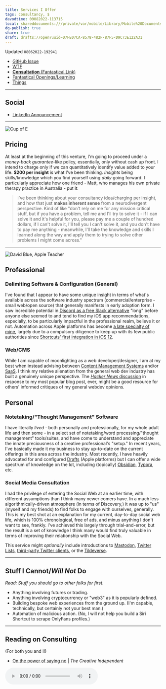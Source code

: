 ```yaml
---
title: Services I Offer
tags: consultancy, $
davodtime: 09082022-113715
local: shareddocuments:///private/var/mobile/Library/Mobile%20Documents/iCloud~md~obsidian/Documents/OBSHIDDIAN/drafts/D7FE07CA-8578-482F-87F5-D9C73E122A31.md
dg-publish: true
share: true
draft: drafts://open?uuid=D7FE07CA-8578-482F-87F5-D9C73E122A31
---
```

Updated `08062022-192941`

- [GitHub Issue](https://github.com/extratone/bilge/issues/341) 
- [WTF](https://davidblue.wtf/drafts/D7FE07CA-8578-482F-87F5-D9C73E122A31.html)
- [**Consultation** (Fantastical Link)](https://fantastical.app/davidblue/general-consultation) 
- [Fantastical Openings/Learning](drafts://open?uuid=494AA9DA-843D-4A05-9F8D-EB126FB85EED)
- [Things](things:///show?id=6fnDu4pHevXBerxQn3Ldba)

---

## Social

- [LinkedIn Announcement](https://www.linkedin.com/posts/extratone_look-we-just-need-to-acknowledge-that-my-activity-6954886060686422017-sNQx)

---

![Cup of E](https://i.snap.as/ZZklxJHh.png)

## Pricing

At least at the beginning of this venture, I'm going to proceed under a *money-back guarantee*-like policy, essentially, only without cash up front. I intend to charge only if we can quantitatively identify value added to your life. **$200 per insight** is what I've been thinking. *Insights* being skills/knowledge which you find yourself using *daily* going forward. I particularly appreciate how one friend - Matt, who manages his own private therapy practice in Australia - put it:

> I've been thinking about your consultancy idea/charging per insight, and how that just **makes inherent sense** from a neurodivergent perspective. Kind of like "don't rely on me for any mission critical stuff, but if you have a problem, tell me and I'll try to solve it - if I can solve it and it's helpful for you, please pay me a couple of hundred dollars, if I can't solve it, I'll tell you I can't solve it, and you don't have to pay me anything - meanwhile, I'll take the knowledge and skills I learned along the way and apply them to trying to solve other problems I might come across."

---

![David Blue, Apple Teacher](https://i.snap.as/EAOGDruO.png)

## Professional

### Delimiting Software & Configuration (General)

I've found that I appear to have some unique insight in terms of what's available across the software industry spectrum (commercial/enterprise - small web/open source) that generally manifests in early adoption form. I saw incredible potential in [Discord as a free Slack alternative](https://bilge.world/discord-slack-comparison) "long" before anyone else seemed to and tend to find my iOS app recommendations, especially, to be particularly impactful in the professional realm, believe it or not. Automation across Apple platforms has become [a late specialty of mine](https://routinehub.co/user/blue), largely due to a compulsory diligence to keep up with its few public authorities since [Shortcuts' first integration in iOS 12](https://bilge.world/siri-shortcuts-ios12-review). 

### Web/CMS

While I am capable of moonlighting as a web developer/designer, I am at my best when instead advising between [Content Management Systems](https://en.wikipedia.org/wiki/Content_management_system) and/or [SaaS](https://en.wikipedia.org/wiki/Software_as_a_service). I think my relative alienation from the general web dev industry has built a genuinely unique perspective. The [*Hacker News* discussion](https://davidblue.wtf/googlegod) in response to my most popular blog post, ever, might be a good resource for others' informed critiques of my general webdev opinions. 

## Personal

### Notetaking/"Thought Management" Software

I have literally *lived* - both personally and professionally, for my whole adult life and then some - in a select set of notetaking/word processing/"thought management" tools/suites, and have come to understand and appreciate the innate preciousness of a creative professional's "setup." In recent years, I've basically made it my business to stay up-to-date on the current offerings in this area across the industry. Most recently, I have heavily advocated for and configured [Drafts](https://github.com/extratone/drafts) (Apple platforms) but I can offer a wide spectrum of knowledge on the lot, including (topically) [Obsidian](https://raindrop.io/davidblue/obsidian-20957282), [Typora](https://github.com/extratone/typora), etc. 

### Social Media Consultation

I had the privilege of entering the Social Web at an earlier time, with different assumptions than I think many newer comers have. In a much less algorithmically-driven atmosphere (in terms of Discovery,) it was up to "us" (myself and my friends) to find folks to engage with ourselves, generally. This is my best shot at an explanation for my current, day-to-day social web life, which is 100% chronological, free of ads, and minus anything I don't want to see, frankly. I've achieved this largely through trial-and-error, but the result is a set of knowledge I think many would find truly valuable in terms of improving their relationship with the Social Web.

This service might *optionally* include introductions to [Mastodon](https://bilge.world/eugen-rochko-interview), [Twitter Lists](https://bilge.world/twitter-lists), [third-party Twitter clients](https://bilge.world/tweetbot-6-ios-review), or the [Tildeverse](https://bilge.world/tildetown-iphone-blink-shell).

---

## Stuff I Cannot/*Will Not* Do

*Read: Stuff you should go to other folks for first*.

- Anything involving futures or trading. 
- Anything involving cryptocurrency or "web3" as it is popularly defined.
- Building bespoke web experiences from the ground up. (I'm capable, technically, but certainly not your best man.)
- Automation of malicious action. (No, I will not help you build a Siri Shortcut to scrape OnlyFans profiles.)

---

## Reading on Consulting
(For both you and I!)

- [On the power of saying no](https://thecreativeindependent.com/people/jewelry-designer-hannah-jewett-on-the-power-of-saying-no/) | *The Creative Independent*

<audio controls>
  <source src="https://davidblue.wtf/audio/MoneyTrees.mp3">
</audio>